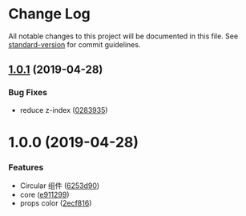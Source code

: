 # Change Log

All notable changes to this project will be documented in this file. See [standard-version](https://github.com/conventional-changelog/standard-version) for commit guidelines.

<a name="1.0.1"></a>
## [1.0.1](https://github.com/wannaxiao/vue-slim-loading/compare/v1.0.0...v1.0.1) (2019-04-28)


### Bug Fixes

* reduce z-index ([0283935](https://github.com/wannaxiao/vue-slim-loading/commit/0283935))



<a name="1.0.0"></a>
# 1.0.0 (2019-04-28)


### Features

* Circular 组件 ([6253d90](https://github.com/wannaxiao/vue-slim-loading/commit/6253d90))
* core ([e911299](https://github.com/wannaxiao/vue-slim-loading/commit/e911299))
* props color ([2ecf816](https://github.com/wannaxiao/vue-slim-loading/commit/2ecf816))
